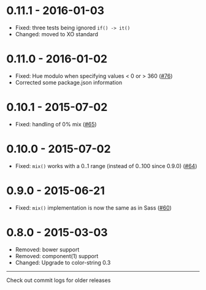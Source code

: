 # 0.11.1 - 2016-01-03

- Fixed: three tests being ignored `if() -> it()`
- Changed: moved to XO standard

# 0.11.0 - 2016-01-02

- Fixed: Hue modulo when specifying values < 0 or > 360
([#76](https://github.com/MoOx/color/pull/76))
- Corrected some package.json information

# 0.10.1 - 2015-07-02

- Fixed: handling of 0% mix
([#65](https://github.com/harthur/color/pull/65))

# 0.10.0 - 2015-07-02

- Fixed: `mix()` works with a 0..1 range (instead of 0..100 since 0.9.0)
([#64](https://github.com/harthur/color/pull/64))

# 0.9.0 - 2015-06-21

- Fixed: `mix()` implementation is now the same as in Sass
([#60](https://github.com/harthur/color/pull/60))

# 0.8.0 - 2015-03-03

- Removed: bower support
- Removed: component(1) support
- Changed: Upgrade to color-string 0.3

---

Check out commit logs for older releases

